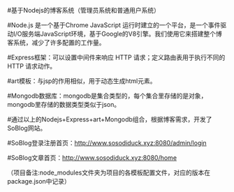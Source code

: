 #基于Nodejs的博客系统（管理员系统和普通用户系统）

#Node.js 是一个基于Chrome JavaScript 运行时建立的一个平台，是一个事件驱动I/O服务端JavaScript环境，基于Google的V8引擎。我们使用它来搭建整个博客系统，减少了许多配置的工作量。

#Express框架：可以设置中间件来响应 HTTP 请求；定义路由表用于执行不同的 HTTP 请求动作。

#art模板：与jsp的作用相似，用于动态生成html元素。

#Mongodb数据库：mongodb是集合类型的，每个集合里存储的是对象，mongodb里存储的数据类型类似于json。


#通过以上的Nodejs+Express+art+Mongodb组合，根据博客需求，开发了SoBlog网站。

#SoBlog登录注册首页：http://www.sosodiduck.xyz:8080/admin/login

#SoBlog文章首页：http://www.sosodiduck.xyz:8080/home

（项目备注:node_modules文件夹为项目的各模板配置文件，对应的版本在package.json中记录）

